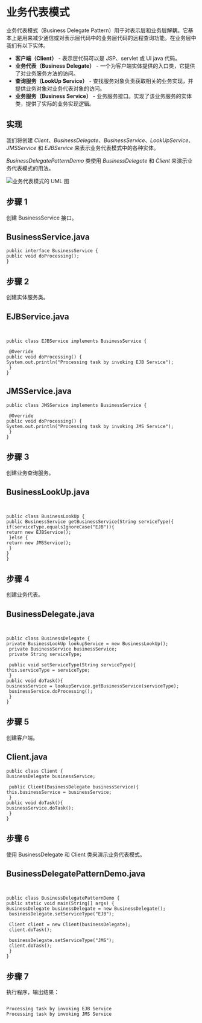 # 业务代表模式


业务代表模式（Business Delegate Pattern）用于对表示层和业务层解耦。它基本上是用来减少通信或对表示层代码中的业务层代码的远程查询功能。在业务层中我们有以下实体。


* **客户端（Client）** - 表示层代码可以是 JSP、servlet 或 UI java 代码。
* **业务代表（Business Delegate）** - 一个为客户端实体提供的入口类，它提供了对业务服务方法的访问。
* **查询服务（LookUp Service）** - 查找服务对象负责获取相关的业务实现，并提供业务对象对业务代表对象的访问。
* **业务服务（Business Service）** - 业务服务接口。实现了该业务服务的实体类，提供了实际的业务实现逻辑。


## 实现


我们将创建 *Client*、*BusinessDelegate*、*BusinessService*、*LookUpService*、*JMSService* 和 *EJBService* 来表示业务代表模式中的各种实体。


*BusinessDelegatePatternDemo* 类使用 *BusinessDelegate* 和 *Client* 来演示业务代表模式的用法。


![业务代表模式的 UML 图](https://www.runoob.com/wp-content/uploads/2014/08/business.svg)


## 步骤 1


创建 BusinessService 接口。



## BusinessService.java



```
public interface BusinessService {
public void doProcessing();
}
```



## 步骤 2


创建实体服务类。



## EJBService.java

```


public class EJBService implements BusinessService {

 @Override
public void doProcessing() {
System.out.println("Processing task by invoking EJB Service");
 }
}
```




## JMSService.java



```
public class JMSService implements BusinessService {

 @Override
public void doProcessing() {
System.out.println("Processing task by invoking JMS Service");
 }
}
```



## 步骤 3


创建业务查询服务。



## BusinessLookUp.java

```


public class BusinessLookUp {
public BusinessService getBusinessService(String serviceType){
if(serviceType.equalsIgnoreCase("EJB")){
return new EJBService();
 }else {
return new JMSService();
 }
}
}
```



## 步骤 4


创建业务代表。



## BusinessDelegate.java

```


public class BusinessDelegate {
private BusinessLookUp lookupService = new BusinessLookUp();
 private BusinessService businessService;
 private String serviceType;

 public void setServiceType(String serviceType){
this.serviceType = serviceType;
 }
public void doTask(){
businessService = lookupService.getBusinessService(serviceType);
 businessService.doProcessing(); 
 }
}
```



## 步骤 5


创建客户端。



## Client.java



```
public class Client {
BusinessDelegate businessService;

 public Client(BusinessDelegate businessService){
this.businessService = businessService;
 }
public void doTask(){
businessService.doTask();
 }
}
```



## 步骤 6


使用 BusinessDelegate 和 Client 类来演示业务代表模式。



## BusinessDelegatePatternDemo.java

```


public class BusinessDelegatePatternDemo {
public static void main(String[] args) {
BusinessDelegate businessDelegate = new BusinessDelegate();
 businessDelegate.setServiceType("EJB");

 Client client = new Client(businessDelegate);
 client.doTask();

 businessDelegate.setServiceType("JMS");
 client.doTask();
 }
}
```



## 步骤 7


执行程序，输出结果：



```

Processing task by invoking EJB Service
Processing task by invoking JMS Service

```

